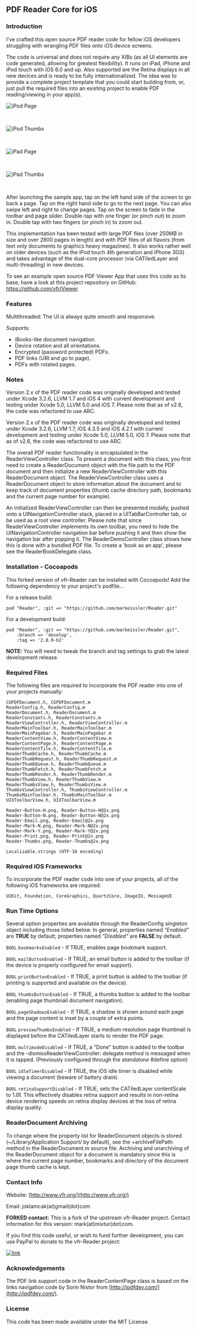 
## PDF Reader Core for iOS

### Introduction

I've crafted this open source PDF reader code for fellow iOS
developers struggling with wrangling PDF files onto iOS device
screens.

The code is universal and does not require any XIBs (as all UI
elements are code generated, allowing for greatest flexibility).
It runs on iPad, iPhone and iPod touch with iOS 6.0 and up. Also
supported are the Retina displays in all new devices and is ready
to be fully internationalized. The idea was to provide a complete
project template that you could start building from, or, just pull
the required files into an existing project to enable PDF
reading/viewing in your app(s).

![iPod Page](http://i.imgur.com/wxC1B.png)<p>&nbsp;</p>
![iPod Thumbs](http://i.imgur.com/4VNyQ.png)<p>&nbsp;</p>
![iPad Page](http://i.imgur.com/T6nfI.png)<p>&nbsp;</p>
![iPad Thumbs](http://i.imgur.com/wxQRC.png)<p>&nbsp;</p>

After launching the sample app, tap on the left hand side of the
screen to go back a page. Tap on the right hand side to go to the
next page. You can also swipe left and right to change pages. Tap
on the screen to fade in the toolbar and page slider. Double-tap
with one finger (or pinch out) to zoom in. Double tap with two
fingers (or pinch in) to zoom out.

This implementation has been tested with large PDF files (over
250MB in size and over 2800 pages in length) and with PDF files of
all flavors (from text only documents to graphics heavy magazines).
It also works rather well on older devices (such as the iPod touch
4th generation and iPhone 3GS) and takes advantage of the dual-core
processor (via CATiledLayer and multi-threading) in new devices.

To see an example open source PDF Viewer App that uses this code
as its base, have a look at this project repository on GitHub:
https://github.com/vfr/Viewer

### Features

Multithreaded: The UI is always quite smooth and responsive.

Supports:

 - iBooks-like document navigation.
 - Device rotation and all orientations.
 - Encrypted (password protected) PDFs.
 - PDF links (URI and go to page).
 - PDFs with rotated pages.

### Notes

Version 2.x of the PDF reader code was originally developed
and tested under Xcode 3.2.6, LLVM 1.7 and iOS 4 with current
development and testing under Xcode 5.0, LLVM 5.0 and iOS 7.
Please note that as of v2.6, the code was refactored to use ARC.

Version 2.x of the PDF reader code was originally developed and
tested under Xcode 3.2.6, LLVM 1.7, iOS 4.3.5 and iOS 4.2.1 with
current development and testing under Xcode 5.0, LLVM 5.0, iOS 7.
Please note that as of v2.6, the code was refactored to use ARC.

The overall PDF reader functionality is encapsulated in the
ReaderViewController class. To present a document with this class,
you first need to create a ReaderDocument object with the file path
to the PDF document and then initialize a new ReaderViewController
with this ReaderDocument object. The ReaderViewController class uses
a ReaderDocument object to store information about the document and
to keep track of document properties (thumb cache directory path,
bookmarks and the current page number for example).

An initialized ReaderViewController can then be presented
modally, pushed onto a UINavigationController stack, placed in
a UITabBarController tab, or be used as a root view controller.
Please note that since ReaderViewController implements its own
toolbar, you need to hide the UINavigationController navigation
bar before pushing it and then show the navigation bar after
popping it. The ReaderDemoController class shows how this is
done with a bundled PDF file. To create a 'book as an app',
please see the ReaderBookDelegate class.

### Installation - Cocoapods
This forked version of vfr-Reader can be installed with Cocoapods! Add the following dependency to your project's podfile...

For a release build:

	pod "Reader", :git => "https://github.com/markeissler/Reader.git"
	
For a development build:

	pod "Reader", :git => "https://github.com/markeissler/Reader.git", 
		:branch => 'develop', 
		:tag => '2.8.0-b2'

**NOTE:** You will need to tweak the branch and tag settings to grab the latest development release.

### Required Files

The following files are required to incorporate the PDF reader into one of your projects manually:

	CGPDFDocument.h, CGPDFDocument.m
	ReaderConfig.h, ReaderConfig.m
	ReaderDocument.h, ReaderDocument.m
	ReaderConstants.h, ReaderConstants.m
	ReaderViewController.h, ReaderViewController.m
	ReaderMainToolbar.h, ReaderMainToolbar.m
	ReaderMainPagebar.h, ReaderMainPagebar.m
	ReaderContentView.h, ReaderContentView.m
	ReaderContentPage.h, ReaderContentPage.m
	ReaderContentTile.h, ReaderContentTile.m
	ReaderThumbCache.h, ReaderThumbCache.m
	ReaderThumbRequest.h, ReaderThumbRequest.m
	ReaderThumbQueue.h, ReaderThumbQueue.m
	ReaderThumbFetch.h, ReaderThumbFetch.m
	ReaderThumbRender.h, ReaderThumbRender.m
	ReaderThumbView.h, ReaderThumbView.m
	ReaderThumbsView.h, ReaderThumbsView.m
	ThumbsViewController.h, ThumbsViewController.m
	ThumbsMainToolbar.h, ThumbsMainToolbar.m
	UIXToolbarView.h, UIXToolbarView.m

	Reader-Button-H.png, Reader-Button-H@2x.png
	Reader-Button-N.png, Reader-Button-N@2x.png
	Reader-Email.png, Reader-Email@2x.png
	Reader-Mark-N.png, Reader-Mark-N@2x.png
	Reader-Mark-Y.png, Reader-Mark-Y@2x.png
	Reader-Print.png, Reader-Print@2x.png
	Reader-Thumbs.png, Reader-Thumbs@2x.png

	Localizable.strings (UTF-16 encoding)

### Required iOS Frameworks

To incorporate the PDF reader code into one of your projects,
all of the following iOS frameworks are required:

	UIKit, Foundation, CoreGraphics, QuartzCore, ImageIO, MessageUI

### Run Time Options

Several option properties are available through the ReaderConfig singleton object including those listed below. In general, properties named *"Enabled"* are **TRUE** by default; properties named *"Disabled"* are **FALSE** by default.

`BOOL` `bookmarksEnabled` - If TRUE, enables page bookmark support.

`BOOL` `mailButtonEnabled` - If TRUE, an email button is added to the toolbar
(if the device is properly configured for email support).

`BOOL` `printButtonEnabled` - If TRUE, a print button is added to the toolbar
(if printing is supported and available on the device).

`BOOL` `thumbsButtonEnabled` - If TRUE, a thumbs button is added to the toolbar
(enabling page thumbnail document navigation).

`BOOL` `pageShadowsEnabled` - If TRUE, a shadow is shown around each page
and the page content is inset by a couple of extra points.

`BOOL` `previewThumbsEnabled` - If TRUE, a medium resolution page thumbnail
is displayed before the CATiledLayer starts to render the PDF page.

`BOOL` `multimodeDisabled` - If TRUE, a "Done" button is added to the toolbar
and the -dismissReaderViewController: delegate method is messaged when
it is tapped. (Previously configured through the *standalone* #define option)

`BOOL` `idleTimerDisabled` - If TRUE, the iOS idle timer is disabled while
viewing a document (beware of battery drain).

`BOOL` `retinaSupportDisabled` - If TRUE, sets the CATiledLayer contentScale to 1.0f. This effectively disables retina support and results in non-retina device rendering speeds on retina display devices at the loss of retina display quality.


### ReaderDocument Archiving

To change where the property list for ReaderDocument objects is stored
(~/Library/Application Support/ by default), see the +archiveFilePath:
method in the ReaderDocument.m source file. Archiving and unarchiving
of the ReaderDocument object for a document is mandatory since this is
where the current page number, bookmarks and directory of the document
page thumb cache is kept.

### Contact Info

Website: [http://www.vfr.org/](http://www.vfr.org/)

Email: joklamcak(at)gmail(dot)com

**FORKED contact:** This is a fork of the upstream vfr-Reader project. Contact information for this version: mark(at)mixtur(dot)com.

If you find this code useful, or wish to fund further development,
you can use PayPal to donate to the vfr-Reader project:

[![link](https://www.paypalobjects.com/en_US/i/btn/btn_donateCC_LG.gif)](https://www.paypal.com/cgi-bin/webscr?cmd=_donations&business=joklamcak@gmail.com&lc=US&item_name=vfr-Reader&no_note=1&currency_code=USD)

### Acknowledgements

The PDF link support code in the ReaderContentPage class is based on
the links navigation code by Sorin Nistor from
[http://ipdfdev.com/](http://ipdfdev.com/).

### License

This code has been made available under the MIT License.
